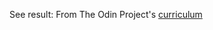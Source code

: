 


See result: 
From The Odin Project's [curriculum](http://www.theodinproject.com/web-development-101/html-css)